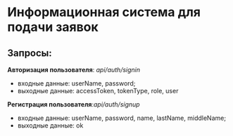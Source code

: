 # Информационная система для подачи заявок
Запросы:
-----------------------------------
**Авторизация пользователя**: _api/auth/signin_
* входные данные: userName, password; 
* выходные данные: accessToken, tokenType, role, user

**Регистрация пользователя**:_api/auth/signup_
* входные данные: userName, password, name, lastName, middleName; 
* выходные данные: ok